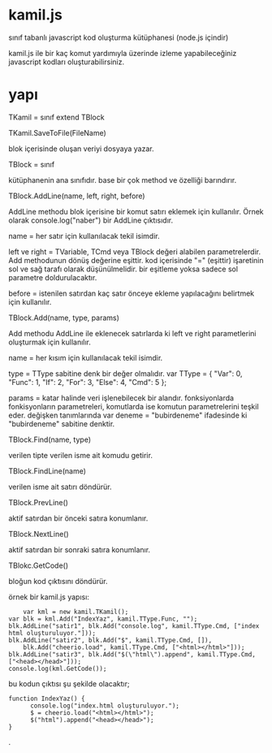 kamil.js
========

sınıf tabanlı javascript kod oluşturma kütüphanesi (node.js içindir)

kamil.js ile bir kaç komut yardımıyla üzerinde izleme yapabileceğiniz javascript kodları oluşturabilirsiniz.

yapı
========

TKamil = sınıf extend TBlock

TKamil.SaveToFile(FileName)

blok içerisinde oluşan veriyi dosyaya yazar.

TBlock = sınıf 

kütüphanenin ana sınıfıdır. base bir çok method ve özelliği barındırır.

TBlock.AddLine(name, left, right, before)

AddLine methodu blok içerisine bir komut satırı eklemek için kullanılır.
Örnek olarak console.log("naber") bir AddLine çıktısıdır.

name = her satır için kullanılacak tekil isimdir.

left ve right = TVariable, TCmd veya TBlock değeri alabilen parametrelerdir.
                Add methodunun dönüş değerine eşittir. kod içerisinde "=" (eşittir) işaretinin
                sol ve sağ tarafı olarak düşünülmelidir. bir eşitleme yoksa sadece sol parametre 
                doldurulacaktır.

before = istenilen satırdan kaç satır önceye ekleme yapılacağını belirtmek için kullanılır.

TBlock.Add(name, type, params)

Add methodu AddLine ile eklenecek satırlarda ki left ve right parametlerini oluşturmak için kullanılır.

name = her kısım için kullanılacak tekil isimdir.

type = TType sabitine denk bir değer olmalıdır.
      var TType = {
            "Var": 0,
	          "Func": 1,
	          "If": 2,
	          "For": 3,
	          "Else": 4,
	          "Cmd": 5
      };  

params = katar halinde veri işlenebilecek bir alandır. fonksiyonlarda fonkisyonların parametreleri, komutlarda ise 
        komutun parametrelerini teşkil eder. değişken tanımlarında var deneme = "bubirdeneme" ifadesinde ki 
        "bubirdeneme" sabitine denktir.

TBlock.Find(name, type)

verilen tipte verilen isme ait komudu getirir.

TBlock.FindLine(name)

verilen isme ait satırı döndürür.

TBlock.PrevLine()

aktif satırdan bir önceki satıra konumlanır.

TBlock.NextLine()

aktif satırdan bir sonraki satıra konumlanır.

TBlokc.GetCode()

bloğun kod çıktısını döndürür.

örnek bir kamil.js yapısı:


        var kml = new kamil.TKamil();  
	var blk = kml.Add("IndexYaz", kamil.TType.Func, "");	
	blk.AddLine("satir1", blk.Add("console.log", kamil.TType.Cmd, ["index html oluşturuluyor."]));	
	blk.AddLine("satir2", blk.Add("$", kamil.TType.Cmd, []), 
		blk.Add("cheerio.load", kamil.TType.Cmd, ["<html></html>"]));	
	blk.AddLine("satir3", blk.Add("$(\"html\").append", kamil.TType.Cmd, ["<head></head>"]));	
	console.log(kml.GetCode());	
  
  bu kodun çıktısı şu şekilde olacaktır;
  
  
  	function IndexYaz() {
    	  console.log("index.html oluşturuluyor.");
    	  $ = cheerio.load("<html></html>");
    	  $("html").append("<head></head>");
  	}
  
  
.  
  
